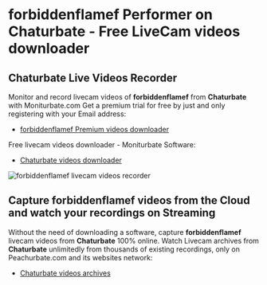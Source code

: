 # forbiddenflamef Performer on Chaturbate - Free LiveCam videos downloader

## Chaturbate Live Videos Recorder

Monitor and record livecam videos of **forbiddenflamef** from **Chaturbate** with Moniturbate.com
Get a premium trial for free by just and only registering with your Email address:
* [forbiddenflamef Premium videos downloader](https://moniturbate.com/request-demo-licence-key.html)

Free livecam videos downloader - Moniturbate Software:
* [Chaturbate videos downloader](https://moniturbate.com/moniturbate-download-software.html)

![forbiddenflamef livecam videos recorder](https://peachurnet.com/templates/moniturbate-software.png)


## Capture forbiddenflamef videos from the Cloud and watch your recordings on Streaming

Without the need of downloading a software, capture **forbiddenflamef** livecam videos from **Chaturbate** 100% online.
Watch Livecam archives from **Chaturbate** unlimitedly from thousands of existing recordings, only on Peachurbate.com and its websites network:
* [Chaturbate videos archives](https://peachurnet.com/)